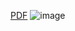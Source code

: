 
[PDF](http://petkoivanov.com/wp-content/uploads/2015/10/302-Brainstorm.pdf)
![image](https://gyazo.com/87821a528ba3a2da35e0175cab87455f/thumb/1000)
